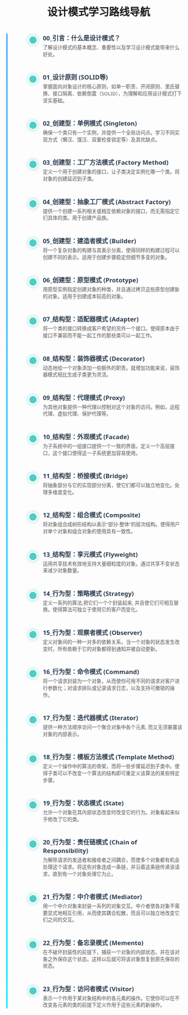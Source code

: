 <style>
  /* 时间线容器 */
  .wrap{
    margin: 0 auto;
    position: relative;
  }
  .timeline {
    max-width: 800px;
    margin: 40px auto;
    padding: 0 20px;
    font-family: "Segoe UI", Tahoma, Geneva, Verdana, sans-serif;
  }

  /* 时间线竖线 */
  .timeline::before {
    content: "";
    position: absolute;
    top: 0;
    left: 0px; /* Adjusted from 50% to align left */
    /* transform: translateX(-50%); */ /* Removed transform */
    bottom: 0;
    width: 4px;
    background: linear-gradient(180deg, #4facfe, #00f2fe);
    border-radius: 2px;
  }

  /* 每个节点 */
  .timeline-item {
    position: relative;
    margin-left: 80px; /* Increased margin for content */
    margin-bottom: 40px;
  }

  /* 节点圆点 */
  .timeline-item::before {
    content: "";
    position: absolute;
    left: -40px; /* Position relative to the left margin */
    top: 5px;
    width: 20px;
    height: 20px;
    background: #4ecdc4;
    border-radius: 50%;
    border: 3px solid white;
    box-shadow: 0 0 10px #4ecdc4aa;
    transition: background-color 0.3s ease;
    cursor: pointer;
    z-index: 1; /* Ensure dot is above the line */
  }

  .timeline-item:hover::before {
    background: #42b983;
    box-shadow: 0 0 15px #42b983cc;
  }

  /* 节点标题 */
  .timeline-item > a {
    font-size: 1.2em;
    font-weight: 600;
    color: #2c3e50;
    text-decoration: none;
    transition: color 0.3s ease;
    display: block; /* Ensure link takes full width for easier clicking */
    margin-bottom: 5px; /* Space between title and description */
  }

  .timeline-item > a:hover {
    color: #42b983;
    text-decoration: underline;
  }

  /* 节点描述 */
  .timeline-item > p {
    margin: 0; /* Reset margin */
    color: #555;
    font-size: 0.95em;
    line-height: 1.4;
    max-width: 600px;
  }

  /* 连接线 - Adjusted to connect dots */
  .timeline-connector {
      /* This element might not be needed if the main timeline line serves the purpose */
      /* If needed, adjust positioning carefully */
      display: none; /* Hiding connector as the main line is sufficient */
  }


  /* 响应式 */
  @media (max-width: 600px) {
    .timeline {
      margin-left: 20px;
      margin-right: 20px;
    }
    .timeline-item {
      margin-left: 60px; /* Adjust margin for smaller screens */
    }
    .timeline-item::before {
        left: -30px; /* Adjust dot position */
    }
    .timeline-item > a {
      font-size: 1.1em;
    }
  }
</style>

<h1 align="center" id="设计模式学习路线导航">设计模式学习路线导航</h1>

<div class="wrap">
<div class="timeline" role="list" aria-label="设计模式学习路线导航">

  <!-- 引言 -->
  <div class="timeline-item" role="listitem">
    <a href="/#/设计模式/00_引言" title="引言">00_引言：什么是设计模式？</a>
    <p>了解设计模式的基本概念、重要性以及学习设计模式能带来什么好处。</p>
  </div>
  <div class="timeline-item" role="listitem">
    <a href="/#/设计模式/01_设计原则" title="设计原则">01_设计原则 (SOLID等)</a>
    <p>掌握面向对象设计的核心原则，如单一职责、开闭原则、里氏替换、接口隔离、依赖倒置（SOLID），为理解和应用设计模式打下坚实基础。</p>
  </div>

  <!-- 创建型模式 -->
  <div class="timeline-item" role="listitem">
    <a href="/#/设计模式/02_单例模式" title="单例模式">02_创建型：单例模式 (Singleton)</a>
    <p>确保一个类只有一个实例，并提供一个全局访问点。学习不同实现方式（懒汉、饿汉、双重检查锁定等）及其优缺点。</p>
  </div>
  <div class="timeline-item" role="listitem">
    <a href="/#/设计模式/03_工厂方法模式" title="工厂方法模式">03_创建型：工厂方法模式 (Factory Method)</a>
    <p>定义一个用于创建对象的接口，让子类决定实例化哪一个类。将对象的创建延迟到子类。</p>
  </div>
  <div class="timeline-item" role="listitem">
    <a href="/#/设计模式/04_抽象工厂模式" title="抽象工厂模式">04_创建型：抽象工厂模式 (Abstract Factory)</a>
    <p>提供一个创建一系列相关或相互依赖对象的接口，而无需指定它们具体的类。用于创建产品族。</p>
  </div>
   <div class="timeline-item" role="listitem">
    <a href="/#/设计模式/05_建造者模式" title="建造者模式">05_创建型：建造者模式 (Builder)</a>
    <p>将一个复杂对象的构建与其表示分离，使得同样的构建过程可以创建不同的表示。适用于创建步骤稳定但细节多变的对象。</p>
  </div>
   <div class="timeline-item" role="listitem">
    <a href="/#/设计模式/06_原型模式" title="原型模式">06_创建型：原型模式 (Prototype)</a>
    <p>用原型实例指定创建对象的种类，并且通过拷贝这些原型创建新的对象。适用于创建成本较高的对象。</p>
  </div>

  <!-- 结构型模式 -->
  <div class="timeline-item" role="listitem">
    <a href="/#/设计模式/07_适配器模式" title="适配器模式">07_结构型：适配器模式 (Adapter)</a>
    <p>将一个类的接口转换成客户希望的另外一个接口。使得原本由于接口不兼容而不能一起工作的那些类可以一起工作。</p>
  </div>
  <div class="timeline-item" role="listitem">
    <a href="/#/设计模式/08_装饰器模式" title="装饰器模式">08_结构型：装饰器模式 (Decorator)</a>
    <p>动态地给一个对象添加一些额外的职责。就增加功能来说，装饰器模式相比生成子类更为灵活。</p>
  </div>
  <div class="timeline-item" role="listitem">
    <a href="/#/设计模式/09_代理模式" title="代理模式">09_结构型：代理模式 (Proxy)</a>
    <p>为其他对象提供一种代理以控制对这个对象的访问。例如，远程代理、虚拟代理、保护代理等。</p>
  </div>
  <div class="timeline-item" role="listitem">
    <a href="/#/设计模式/10_外观模式" title="外观模式">10_结构型：外观模式 (Facade)</a>
    <p>为子系统中的一组接口提供一个一致的界面。定义一个高层接口，这个接口使得这一子系统更加容易使用。</p>
  </div>
  <div class="timeline-item" role="listitem">
    <a href="/#/设计模式/11_桥接模式" title="桥接模式">11_结构型：桥接模式 (Bridge)</a>
    <p>将抽象部分与它的实现部分分离，使它们都可以独立地变化。处理多维度变化。</p>
  </div>
  <div class="timeline-item" role="listitem">
    <a href="/#/设计模式/12_组合模式" title="组合模式">12_结构型：组合模式 (Composite)</a>
    <p>将对象组合成树形结构以表示“部分-整体”的层次结构。使得用户对单个对象和组合对象的使用具有一致性。</p>
  </div>
  <div class="timeline-item" role="listitem">
    <a href="/#/设计模式/13_享元模式" title="享元模式">13_结构型：享元模式 (Flyweight)</a>
    <p>运用共享技术有效地支持大量细粒度的对象。通过共享不变状态来减少对象数量。</p>
  </div>

  <!-- 行为型模式 -->
  <div class="timeline-item" role="listitem">
    <a href="/#/设计模式/14_策略模式" title="策略模式">14_行为型：策略模式 (Strategy)</a>
    <p>定义一系列的算法,把它们一个个封装起来, 并且使它们可相互替换。使得算法可独立于使用它的客户而变化。</p>
  </div>
  <div class="timeline-item" role="listitem">
    <a href="/#/设计模式/15_观察者模式" title="观察者模式">15_行为型：观察者模式 (Observer)</a>
    <p>定义对象间的一种一对多的依赖关系，当一个对象的状态发生改变时，所有依赖于它的对象都得到通知并被自动更新。</p>
  </div>
  <div class="timeline-item" role="listitem">
    <a href="/#/设计模式/16_命令模式" title="命令模式">16_行为型：命令模式 (Command)</a>
    <p>将一个请求封装为一个对象，从而使你可用不同的请求对客户进行参数化；对请求排队或记录请求日志，以及支持可撤销的操作。</p>
  </div>
  <div class="timeline-item" role="listitem">
    <a href="/#/设计模式/17_迭代器模式" title="迭代器模式">17_行为型：迭代器模式 (Iterator)</a>
    <p>提供一种方法顺序访问一个聚合对象中各个元素, 而又无须暴露该对象的内部表示。</p>
  </div>
  <div class="timeline-item" role="listitem">
    <a href="/#/设计模式/18_模板方法模式" title="模板方法模式">18_行为型：模板方法模式 (Template Method)</a>
    <p>定义一个操作中的算法的骨架，而将一些步骤延迟到子类中。使得子类可以不改变一个算法的结构即可重定义该算法的某些特定步骤。</p>
  </div>
  <div class="timeline-item" role="listitem">
    <a href="/#/设计模式/19_状态模式" title="状态模式">19_行为型：状态模式 (State)</a>
    <p>允许一个对象在其内部状态改变时改变它的行为。对象看起来似乎修改了它的类。</p>
  </div>
  <div class="timeline-item" role="listitem">
    <a href="/#/设计模式/20_责任链模式" title="责任链模式">20_行为型：责任链模式 (Chain of Responsibility)</a>
    <p>为解除请求的发送者和接收者之间耦合，而使多个对象都有机会处理这个请求。将这些对象连成一条链，并沿着这条链传递该请求，直到有一个对象处理它为止。</p>
  </div>
  <div class="timeline-item" role="listitem">
    <a href="/#/设计模式/21_中介者模式" title="中介者模式">21_行为型：中介者模式 (Mediator)</a>
    <p>用一个中介对象来封装一系列的对象交互。中介者使各对象不需要显式地相互引用，从而使其耦合松散，而且可以独立地改变它们之间的交互。</p>
  </div>
  <div class="timeline-item" role="listitem">
    <a href="/#/设计模式/22_备忘录模式" title="备忘录模式">22_行为型：备忘录模式 (Memento)</a>
    <p>在不破坏封装性的前提下，捕获一个对象的内部状态，并在该对象之外保存这个状态。这样以后就可将该对象恢复到原先保存的状态。</p>
  </div>
  <div class="timeline-item" role="listitem">
    <a href="/#/设计模式/23_访问者模式" title="访问者模式">23_行为型：访问者模式 (Visitor)</a>
    <p>表示一个作用于某对象结构中的各元素的操作。它使你可以在不改变各元素的类的前提下定义作用于这些元素的新操作。</p>
  </div>

</div>
</div>
